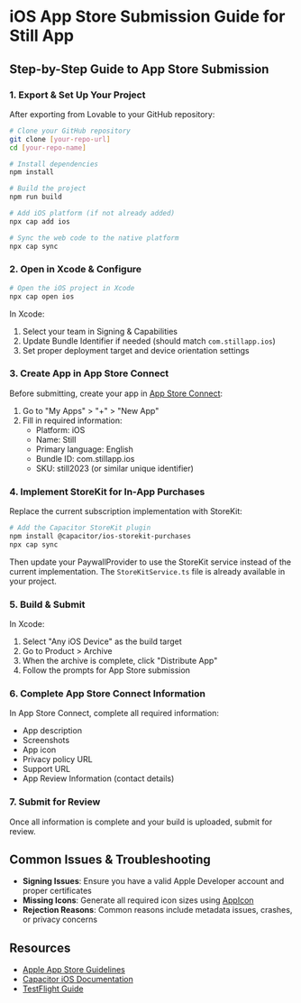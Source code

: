 
# iOS App Store Submission Guide for Still App

## Step-by-Step Guide to App Store Submission

### 1. Export & Set Up Your Project

After exporting from Lovable to your GitHub repository:

```bash
# Clone your GitHub repository
git clone [your-repo-url]
cd [your-repo-name]

# Install dependencies
npm install

# Build the project
npm run build

# Add iOS platform (if not already added)
npx cap add ios

# Sync the web code to the native platform
npx cap sync
```

### 2. Open in Xcode & Configure

```bash
# Open the iOS project in Xcode
npx cap open ios
```

In Xcode:
1. Select your team in Signing & Capabilities
2. Update Bundle Identifier if needed (should match `com.stillapp.ios`)
3. Set proper deployment target and device orientation settings

### 3. Create App in App Store Connect

Before submitting, create your app in [App Store Connect](https://appstoreconnect.apple.com):
1. Go to "My Apps" > "+" > "New App"
2. Fill in required information:
   - Platform: iOS
   - Name: Still
   - Primary language: English
   - Bundle ID: com.stillapp.ios
   - SKU: still2023 (or similar unique identifier)

### 4. Implement StoreKit for In-App Purchases

Replace the current subscription implementation with StoreKit:

```bash
# Add the Capacitor StoreKit plugin
npm install @capacitor/ios-storekit-purchases
npx cap sync
```

Then update your PaywallProvider to use the StoreKit service instead of the current implementation. The `StoreKitService.ts` file is already available in your project.

### 5. Build & Submit

In Xcode:
1. Select "Any iOS Device" as the build target
2. Go to Product > Archive
3. When the archive is complete, click "Distribute App"
4. Follow the prompts for App Store submission

### 6. Complete App Store Connect Information

In App Store Connect, complete all required information:
- App description
- Screenshots
- App icon
- Privacy policy URL
- Support URL
- App Review Information (contact details)

### 7. Submit for Review

Once all information is complete and your build is uploaded, submit for review.

## Common Issues & Troubleshooting

- **Signing Issues**: Ensure you have a valid Apple Developer account and proper certificates
- **Missing Icons**: Generate all required icon sizes using [AppIcon](https://appicon.co/)
- **Rejection Reasons**: Common reasons include metadata issues, crashes, or privacy concerns

## Resources

- [Apple App Store Guidelines](https://developer.apple.com/app-store/review/guidelines/)
- [Capacitor iOS Documentation](https://capacitorjs.com/docs/ios)
- [TestFlight Guide](https://developer.apple.com/testflight/)
